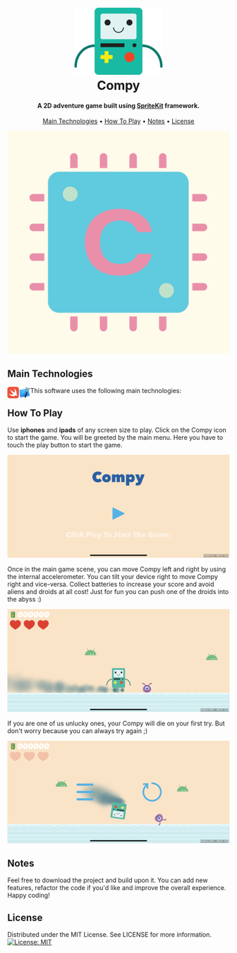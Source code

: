 <h1 align="center">
  <br>
  <a href="./Compy/Assets.xcassets/Compy.spriteatlas/stand.imageset/stand.png"><img src="./Compy/Assets.xcassets/Compy.spriteatlas/stand.imageset/stand.png" alt="Compy" width="200"></a>
  <br>
  Compy
  <br>
</h1>

<h4 align="center">A 2D adventure game built using <a href="https://developer.apple.com/documentation/spritekit/" target="_blank">SpriteKit</a> framework.</h4>

<p align="center">
  <a href="#main-technologies">Main Technologies</a> •
  <a href="#how-to-play">How To Play</a> •
  <a href="#notes">Notes</a> •
  <a href="#license">License</a>
</p>

![screenshot](./Compy/Assets.xcassets/AppIcon.appiconset/1024.png)

## Main Technologies

This software uses the following main technologies:
<img align="left" alt="Swift" width="26px" src="https://raw.githubusercontent.com/github/explore/80688e429a7d4ef2fca1e82350fe8e3517d3494d/topics/swift/swift.png" />
<img align="left" alt="Xcode" width="26px" src="https://raw.githubusercontent.com/github/explore/80688e429a7d4ef2fca1e82350fe8e3517d3494d/topics/xcode/xcode.png" />
<br />

## How To Play

Use **iphones** and **ipads** of any screen size to play. Click on the Compy icon to start the game. You will be greeted by the main menu. Here you have to touch the play button to start the game.

![screenshot](./Compy/Assets.xcassets/Screenshots/menu-selection.imageset/menu-selection.png)

Once in the main game scene, you can move Compy left and right by using the internal accelerometer. You can tilt your device right to move Compy right and vice-versa. Collect batteries to increase your score and avoid aliens and droids at all cost! Just for fun you can push one of the droids into the abyss :)

![screenshot](./Compy/Assets.xcassets/Screenshots/gameplay.imageset/gameplay.png)

If you are one of us unlucky ones, your Compy will die on your first try. But don't worry because you can always try again ;)

![screenshot](./Compy/Assets.xcassets/Screenshots/gameover.imageset/gameover.png)

## Notes

Feel free to download the project and build upon it. You can add new features, refactor the code if you'd like and improve the overall experience. Happy coding!

## License

Distributed under the MIT License. See LICENSE for more information.
[![License: MIT](https://img.shields.io/badge/License-MIT-yellow.svg)](https://opensource.org/licenses/MIT)
